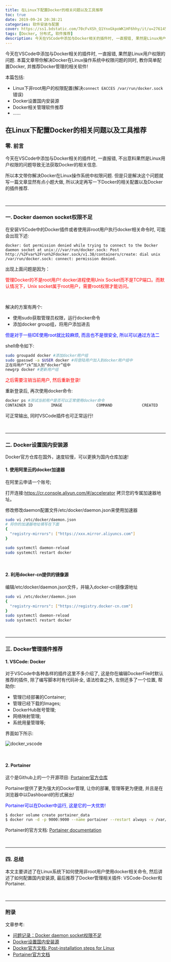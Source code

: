 ```yaml
---
title: 在Linux下配置Docker的相关问题以及工具推荐
toc: true
date: 2019-09-24 20:38:21
categories: 软件安装与配置
cover: https://ss1.bdstatic.com/70cFvXSh_Q1YnxGkpoWK1HF6hhy/it/u=2761450135,1392686256&fm=26&gp=0.jpg
tags: [Docker, 分布式, 软件推荐]
description: 今天在VSCode中添加与Docker相关的插件时, 一直报错, 果然是Linux用户权限的问题. 本篇文章带你解决Docker在Linux操作系统中权限问题的同时, 教你简单配置Docker, 并推荐Docker管理的相关软件!
---
```




今天在VSCode中添加与Docker相关的插件时, 一直报错, 果然是Linux用户权限的问题. 本篇文章带你解决Docker在Linux操作系统中权限问题的同时, 教你简单配置Docker, 并推荐Docker管理的相关软件!

本篇包括:

-   Linux下非root用户的权限配置(解决`connect EACCES /var/run/docker.sock`错误)
-   Docker设置国内安装源
-   Docker相关管理软件推荐
-   ......

<!--more-->

## 在Linux下配置Docker的相关问题以及工具推荐

### 零. 前言

今天在VSCode中添加与Docker相关的插件时, 一直报错, 不出意料果然是Linux用户权限的问题导致无法获取Docker的相关信息. 

所以本文带你解决Docker在Linux操作系统中权限问题. 但是只是解决这个问题就写一篇文章显然有点小题大做, 所以决定再写一下Docker的相关配置以及Docker的插件推荐.



<br/>

----------



### 一. Docker daemon socket权限不足

在安装VSCode中的Docker插件或者使用非root用户执行docker相关命令时, 可能会出现下述:

```
docker: Got permission denied while trying to connect to the Docker daemon socket at unix:///var/run/docker.sock: Post http://%2Fvar%2Frun%2Fdocker.sock/v1.38/containers/create: dial unix /var/run/docker.sock: connect: permission denied.
```

出现上面问题是因为：

<font color="#ff0000">管理Docker的不是root用户! docker进程使用Unix Socket而不是TCP端口。而默认情况下，Unix socket属于root用户，需要root权限才能访问。</font>

<br/>

解决的方案有两个:

-   使用sudo获取管理员权限，运行docker命令
-   添加docker group组，将用户添加进去

<font color="#0000ff">但是对于一些IDE使用root就比较麻烦, 而且也不是很安全, 所以可以通过方法二</font>

shell命令如下:

```bash
sudo groupadd docker #添加docker用户组
sudo gpasswd -a $USER docker #将登陆用户加入到docker用户组中
正在将用户“zk”加入到“docker”组中
newgrp docker #更新用户组
```

<font color="#ff0000">之后需要注销当前用户, 然后重新登录!</font>

重新登录后, 再次使用docker命令:

```bash
docker ps #测试当前用户是否可以正常使用docker命令
CONTAINER ID        IMAGE               COMMAND             CREATED             STATUS              PORTS               NAMES
```

可正常输出, 同时VSCode插件也可正常运行!



<br/>

----------



### 二. Docker设置国内安装源

Docker官方仓库在国外，速度较慢，可以更换为国内仓库加速!

#### 1. 使用阿里云的docker加速器

在阿里云申请一个账号;

打开连接:https://cr.console.aliyun.com/#/accelerator 拷贝您的专属加速器地址。

修改修改daemon配置文件/etc/docker/daemon.json来使用加速器

```bash
sudo vi /etc/docker/daemon.json
# 将你的加速器地址填写在下面
{
  "registry-mirrors": ["https://xxx.mirror.aliyuncs.com"]
}

sudo systemctl daemon-reload
sudo systemctl restart docker
```

<br/>

#### 2. 利用docker-cn提供的镜像源

编辑/etc/docker/daemon.json文件，并输入docker-cn镜像源地址

```bash
sudo vi /etc/docker/daemon.json
{
  "registry-mirrors": ["https://registry.docker-cn.com"]
}
sudo systemctl daemon-reload
sudo systemctl restart docker
```



<br/>



----------



### 三. Docker管理插件推荐

#### 1. VSCode: Docker

对于VSCode中各种各样的插件这里不多介绍了, 这是你在编辑DockerFile时默认推荐的插件, 除了编写脚本时有代码补全, 语法检查之外, 左侧还多了一个位置, 帮助你:

-   管理已经部署的Container;
-   管理已经下载的Images;
-   DockerHub账号管理;
-   网络映射管理;
-   系统用量管理等;

界面如下所示:

![docker_vscode](https://jasonkay_image.imfast.io/images/docker_vscode.png)

<br/>

#### 2. Portainer

这个是Github上的一个开源项目: [Portainer官方仓库](https://github.com/portainer/portainer)

Portainer提供了更为强大的Docker管理, 让你的部署, 管理等更为便捷, 并且是在浏览器中以Dashboard的形式展出!

<font color="#0000ff">Portainer可以在Docker中运行, 这是它的一大优势!</font>

```bash
$ docker volume create portainer_data
$ docker run -d -p 9000:9000 --name portainer --restart always -v /var/run/docker.sock:/var/run/docker.sock -v portainer_data:/data portainer/portainer
```

Portainer的官方文档: [Portainer documentation](https://portainer.readthedocs.io/en/latest/index.html)



<br/>

--------



### 四. 总结

本文主要讲述了在Linux系统下如何使用非root用户使用docker相关命令, 然后讲述了如何配置国内安装源, 最后推荐了Docker管理相关插件: VSCode-Docker和Portainer.



<br/>

---------



### 附录

文章参考:

-   [问题记录：Docker daemon socket权限不足](https://www.jianshu.com/p/a0cf03605c42)
-   [Docker设置国内安装源](https://www.jianshu.com/p/863324faa003)
-   [Docker官方文档: Post-installation steps for Linux](https://docs.docker.com/install/linux/linux-postinstall/)
-   [Portainer官方文档](https://portainer.readthedocs.io/en/latest/index.html)





